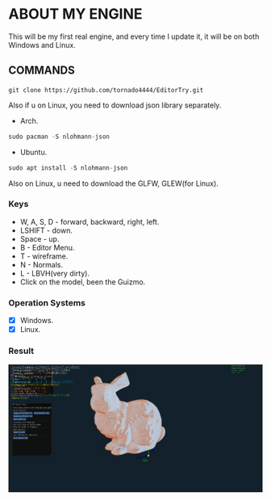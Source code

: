 # ABOUT MY ENGINE
This will be my first real engine, and every time I update it, it will be on both Windows and Linux.

## COMMANDS
```git
git clone https://github.com/tornado4444/EditorTry.git
```

Also if u on Linux, you need to download json library separately.
- Arch.
```c++
sudo pacman -S nlohmann-json
```
- Ubuntu.
```c++
sudo apt install -S nlohmann-json
```
Also on Linux, u need to download the GLFW, GLEW(for Linux).

### Keys

- W, A, S, D - forward, backward, right, left.
- LSHIFT - down.
- Space - up.
- B - Editor Menu.
- T - wireframe.
- N - Normals.
- L - LBVH(very dirty).
- Click on the model, been the Guizmo.

### Operation Systems
- [X] Windows.
- [X] Linux.

### Result
![img](https://github.com/tornado4444/EditorTry/blob/main/hate_errors.png)
